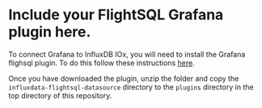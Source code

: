 # Include your FlightSQL Grafana plugin here.
To connect Grafana to InfluxDB IOx, you will need to install the Grafana flighsql plugin. To do this follow these instructions [here](https://docs.influxdata.com/influxdb/cloud-iox/visualize-data/grafana/).

Once you have downloaded the plugin, unzip the folder and copy the `influxdata-flightsql-datasource` directory to the `plugins` directory in the top directory of this repository.